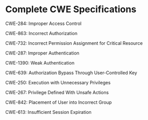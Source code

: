 

# Complete CWE Specifications

CWE-284: Improper Access Control

CWE-863: Incorrect Authorization

CWE-732: Incorrect Permission Assignment for Critical Resource

CWE-287: Improper Authentication

CWE-1390: Weak Authentication

CWE-639: Authorization Bypass Through User-Controlled Key

CWE-250: Execution with Unnecessary Privileges

CWE-267: Privilege Defined With Unsafe Actions

CWE-842: Placement of User into Incorrect Group

CWE-613: Insufficient Session Expiration